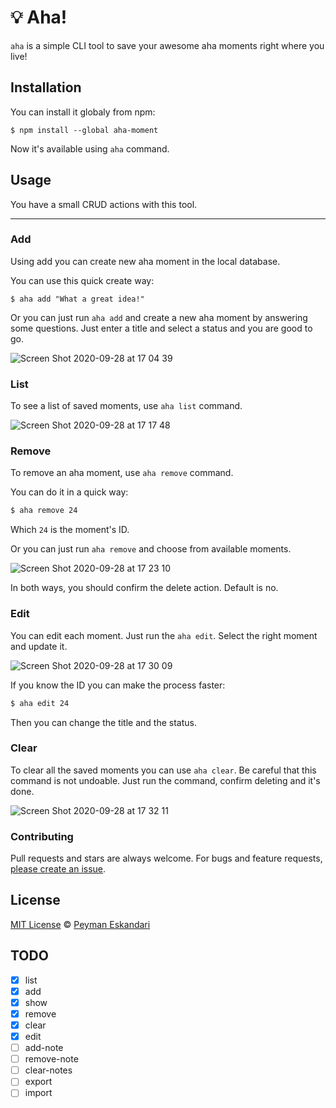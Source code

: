 # 💡 Aha!

`aha` is a simple CLI tool to save your awesome aha moments right where you live!

## Installation
You can install it globaly from npm:
```shell
$ npm install --global aha-moment
```
Now it's available using `aha` command.

## Usage
You have a small CRUD actions with this tool.

---

### Add
Using add you can create new aha moment in the local database.

You can use this quick create way:
```shell
$ aha add "What a great idea!"
```

Or you can just run `aha add` and create a new aha moment by answering some questions. Just enter a title and select a status and you are good to go.

![Screen Shot 2020-09-28 at 17 04 39](https://user-images.githubusercontent.com/2673262/94443120-7a6f0c00-01ad-11eb-8acb-068e1a967249.png)

### List
To see a list of saved moments, use `aha list` command.

![Screen Shot 2020-09-28 at 17 17 48](https://user-images.githubusercontent.com/2673262/94444023-8b6c4d00-01ae-11eb-8d3a-606e9b288442.png)

### Remove
To remove an aha moment, use `aha remove` command.

You can do it in a quick way:
```bash
$ aha remove 24
```

Which `24` is the moment's ID.

Or you can just run `aha remove` and choose from available moments.

![Screen Shot 2020-09-28 at 17 23 10](https://user-images.githubusercontent.com/2673262/94444719-4a286d00-01af-11eb-9196-6335e2e08acf.png)

In both ways, you should confirm the delete action. Default is no.

### Edit
You can edit each moment. Just run the `aha edit`. Select the right moment and update it.

![Screen Shot 2020-09-28 at 17 30 09](https://user-images.githubusercontent.com/2673262/94445575-43e6c080-01b0-11eb-92d1-a8e2faa6084f.png)

If you know the ID you can make the process faster:
```bash
$ aha edit 24
```
Then you can change the title and the status.

### Clear
To clear all the saved moments you can use `aha clear`.  Be careful that this command is not undoable. Just run the command, confirm deleting and it's done.

![Screen Shot 2020-09-28 at 17 32 11](https://user-images.githubusercontent.com/2673262/94445798-8d371000-01b0-11eb-9b1d-b48b8af2f07d.png)


### Contributing

Pull requests and stars are always welcome. For bugs and feature requests, [please create an issue](../../issues/new).


## License

[MIT License](https://mit-license.org/) © [Peyman Eskandari](https://github.com/p3yman/)


## TODO
- [x] list
- [x] add
- [x] show
- [x] remove
- [x] clear
- [x] edit
- [ ] add-note
- [ ] remove-note
- [ ] clear-notes
- [ ] export
- [ ] import
